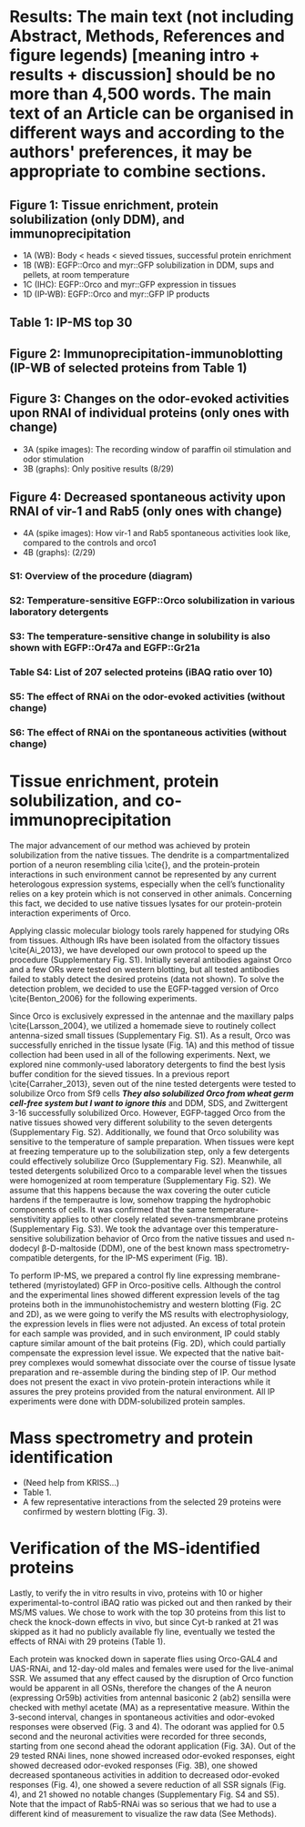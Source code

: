 # Results: The main text (not including Abstract, Methods, References and figure legends) [meaning intro + results + discussion] should be no more than 4,500 words. The main text of an Article can be organised in different ways and according to the authors' preferences, it may be appropriate to combine sections.

## Figure 1: Tissue enrichment, protein solubilization (only DDM), and immunoprecipitation
* 1A (WB): Body < heads < sieved tissues, successful protein enrichment
* 1B (WB): EGFP::Orco and myr::GFP solubilization in DDM, sups and pellets, at room temperature
* 1C (IHC): EGFP::Orco and myr::GFP expression in tissues
* 1D (IP-WB): EGFP::Orco and myr::GFP IP products
## Table 1: IP-MS top 30
## Figure 2: Immunoprecipitation-immunoblotting (IP-WB of selected proteins from Table 1)
## Figure 3: Changes on the odor-evoked activities upon RNAI of individual proteins (only ones with change)
* 3A (spike images): The recording window of paraffin oil stimulation and odor stimulation
* 3B (graphs): Only positive results (8/29)
## Figure 4: Decreased spontaneous activity upon RNAI of vir-1 and Rab5 (only ones with change)
* 4A (spike images): How vir-1 and Rab5 spontaneous activities look like, compared to the controls and orco1
* 4B (graphs): (2/29)

### S1: Overview of the procedure (diagram)
### S2: Temperature-sensitive EGFP::Orco solubilization in various laboratory detergents
### S3: The temperature-sensitive change in solubility is also shown with EGFP::Or47a and EGFP::Gr21a
### Table S4: List of 207 selected proteins (iBAQ ratio over 10)
### S5: The effect of RNAi on the odor-evoked activities (without change)
### S6: The effect of RNAi on the spontaneous activities (without change)

# Tissue enrichment, protein solubilization, and co-immunoprecipitation
The major advancement of our method was achieved by protein solubilization from the native tissues. The dendrite is a compartmentalized portion of a neuron resembling cilia \cite{}, and the protein-protein interactions in such environment cannot be represented by any current heterologous expression systems, especially when the cell’s functionality relies on a key protein which is not conserved in other animals. Concerning this fact, we decided to use native tissues lysates for our protein-protein interaction experiments of Orco.

Applying classic molecular biology tools rarely happened for studying ORs from tissues. Although IRs have been isolated from the olfactory tissues \cite{Ai_2013}, we have developed our own protocol to speed up the procedure (Supplementary Fig. S1). Initially several antibodies against Orco and a few ORs were tested on western blotting, but all tested antibodies failed to stably detect the desired proteins (data not shown). To solve the detection problem, we decided to use the EGFP-tagged version of Orco \cite{Benton_2006} for the following experiments.

Since Orco is exclusively expressed in the antennae and the maxillary palps \cite{Larsson_2004}, we utilized a homemade sieve to routinely collect antenna-sized small tissues (Supplementary Fig. S1). As a result, Orco was successfully enriched in the tissue lysate (Fig. 1A) and this method of tissue collection had been used in all of the following experiments. Next, we explored nine commonly-used laboratory detergents to find the best lysis buffer condition for the sieved tissues. In a previous report \cite{Carraher_2013}, seven out of the nine tested detergents were tested to solubilize Orco from Sf9 cells ***They also solubilized Orco from wheat germ cell-free system but I want to ignore this*** and DDM, SDS, and Zwittergent 3-16  successfully solubilized Orco. However, EGFP-tagged Orco from the native tissues showed very different solubility to the seven detergents (Supplementary Fig. S2). Additionally, we found that Orco solubility was sensitive to the temperature of sample preparation. When tissues were kept at freezing temperature up to the solubilization step, only a few detergents could effectively solubilize Orco (Supplementary Fig. S2). Meanwhile, all tested detergents solubilized Orco to a comparable level when the tissues were homogenized at room temperature (Supplementary Fig. S2). We assume that this happens because the wax covering the outer cuticle hardens if the temperautre is low, somehow trapping the hydrophobic components of cells. It was confirmed that the same temperature-senstivitity applies to other closely related seven-transmembrane proteins (Supplementary Fig. S3). We took the advantage over this temperature-sensitive solubilization behavior of Orco from the native tissues and used n-dodecyl β-D-maltoside (DDM), one of the best known mass spectrometry-compatible detergents, for the IP-MS experiment (Fig. 1B).

To perform IP-MS, we prepared a control fly line expressing membrane-tethered (myristoylated) GFP in Orco-positive cells. Although the control and the experimental lines showed different expression levels of the tag proteins both in the immunohistochemistry and western blotting (Fig. 2C and 2D), as we were going to verify the MS results with electrophysiology, the expression levels in flies were not adjusted. An excess of total protein for each sample was provided, and in such environment, IP could stably capture similar amount of the bait proteins (Fig. 2D), which could partially compensate the expression level issue. We expected that the native bait-prey complexes would somewhat dissociate over the course of tissue lysate preparation and re-assemble during the binding step of IP. Our method does not present the exact in vivo protein-protein interactions while it assures the prey proteins provided from the natural environment. All IP experiments were done with DDM-solubilized protein samples.

# Mass spectrometry and protein identification

* (Need help from KRISS...)
* Table 1.
* A few representative interactions from the selected 29 proteins were confirmed by western blotting (Fig. 3).

# Verification of the MS-identified proteins
Lastly, to verify the in vitro results in vivo, proteins with 10 or higher experimental-to-control iBAQ ratio was picked out and then ranked by their MS/MS values. We chose to work with the top 30 proteins from this list to check the knock-down effects in vivo, but since Cyt-b ranked at 21 was skipped as it had no publicly available fly line, eventually we tested the effects of RNAi with 29 proteins (Table 1).

Each protein was knocked down in saperate flies using Orco-GAL4 and UAS-RNAi, and 12-day-old males and females were used for the live-animal SSR. We assumed that any effect caused by the disruption of Orco function would be apparent in all OSNs, therefore the changes of the A neuron (expressing Or59b) activities from antennal basiconic 2 (ab2) sensilla were checked with methyl acetate (MA) as a representative measure. Within the 3-second interval, changes in spontaneous activities and odor-evoked responses were observed (Fig. 3 and 4). The odorant was applied for 0.5 second and the neuronal activities were recorded for three seconds, starting from one second ahead the odorant application (Fig. 3A). Out of the 29 tested RNAi lines, none showed increased odor-evoked responses, eight showed decreased odor-evoked responses (Fig. 3B), one showed decreased spontaneous activities in addition to decreased odor-evoked responses (Fig. 4), one showed a severe reduction of all SSR signals (Fig. 4), and 21 showed no notable changes (Supplementary Fig. S4 and S5). Note that the impact of Rab5-RNAi was so serious that we had to use a different kind of measurement to visualize the raw data (See Methods).